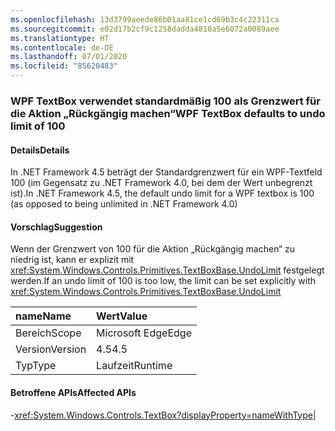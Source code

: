 ```yaml
---
ms.openlocfilehash: 13d3799aeede86b01aa81ce1cd69b3c4c22311ca
ms.sourcegitcommit: e02d17b2cf9c1258dadda4810a5e6072a0089aee
ms.translationtype: HT
ms.contentlocale: de-DE
ms.lasthandoff: 07/01/2020
ms.locfileid: "85620483"
---
```

### <a name="wpf-textbox-defaults-to-undo-limit-of-100"></a><span data-ttu-id="1ce5d-101">WPF TextBox verwendet standardmäßig 100 als Grenzwert für die Aktion „Rückgängig machen“</span><span class="sxs-lookup"><span data-stu-id="1ce5d-101">WPF TextBox defaults to undo limit of 100</span></span>

#### <a name="details"></a><span data-ttu-id="1ce5d-102">Details</span><span class="sxs-lookup"><span data-stu-id="1ce5d-102">Details</span></span>

<span data-ttu-id="1ce5d-103">In .NET Framework 4.5 beträgt der Standardgrenzwert für ein WPF-Textfeld 100 (im Gegensatz zu .NET Framework 4.0, bei dem der Wert unbegrenzt ist).</span><span class="sxs-lookup"><span data-stu-id="1ce5d-103">In .NET Framework 4.5, the default undo limit for a WPF textbox is 100 (as opposed to being unlimited in .NET Framework 4.0)</span></span>

#### <a name="suggestion"></a><span data-ttu-id="1ce5d-104">Vorschlag</span><span class="sxs-lookup"><span data-stu-id="1ce5d-104">Suggestion</span></span>

<span data-ttu-id="1ce5d-105">Wenn der Grenzwert von 100 für die Aktion „Rückgängig machen“ zu niedrig ist, kann er explizit mit <xref:System.Windows.Controls.Primitives.TextBoxBase.UndoLimit> festgelegt werden.</span><span class="sxs-lookup"><span data-stu-id="1ce5d-105">If an undo limit of 100 is too low, the limit can be set explicitly with <xref:System.Windows.Controls.Primitives.TextBoxBase.UndoLimit></span></span>

| <span data-ttu-id="1ce5d-106">name</span><span class="sxs-lookup"><span data-stu-id="1ce5d-106">Name</span></span>    | <span data-ttu-id="1ce5d-107">Wert</span><span class="sxs-lookup"><span data-stu-id="1ce5d-107">Value</span></span>       |
|:--------|:------------|
| <span data-ttu-id="1ce5d-108">Bereich</span><span class="sxs-lookup"><span data-stu-id="1ce5d-108">Scope</span></span>   |<span data-ttu-id="1ce5d-109">Microsoft Edge</span><span class="sxs-lookup"><span data-stu-id="1ce5d-109">Edge</span></span>|
|<span data-ttu-id="1ce5d-110">Version</span><span class="sxs-lookup"><span data-stu-id="1ce5d-110">Version</span></span>|<span data-ttu-id="1ce5d-111">4.5</span><span class="sxs-lookup"><span data-stu-id="1ce5d-111">4.5</span></span>|
|<span data-ttu-id="1ce5d-112">Typ</span><span class="sxs-lookup"><span data-stu-id="1ce5d-112">Type</span></span>|<span data-ttu-id="1ce5d-113">Laufzeit</span><span class="sxs-lookup"><span data-stu-id="1ce5d-113">Runtime</span></span>

#### <a name="affected-apis"></a><span data-ttu-id="1ce5d-114">Betroffene APIs</span><span class="sxs-lookup"><span data-stu-id="1ce5d-114">Affected APIs</span></span>

-<xref:System.Windows.Controls.TextBox?displayProperty=nameWithType></li></ul>|
